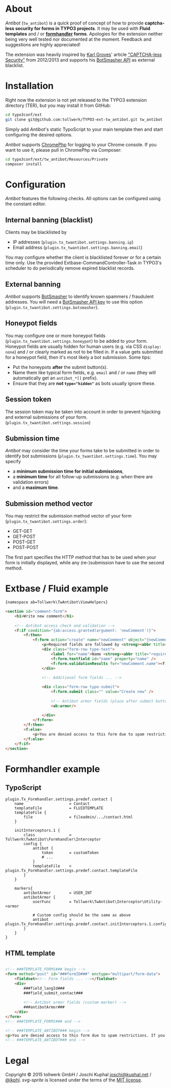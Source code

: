 About
=====

*Antibot* (`tw_antibot`) is a quick proof of concept of how to provide **captcha-less security for forms in TYPO3 projects**. It may be used with **Fluid templates** and / or **[formhandler](http://www.typo3-formhandler.com/) forms**. Apologies for the extension neither being very well tested nor documented at the moment. Feedback and suggestions are highly appreciated!

The extension was heavily inspired by [Karl Groves](http://www.karlgroves.com/)' article ["CAPTCHA-less Security"](http://www.karlgroves.com/2012/04/03/captcha-less-security/) from 2012/2013 and supports his [BotSmasher API](https://www.botsmasher.com/) as external blacklist.


Installation
============

Right now the extension is not yet released to the TYPO3 extension directory (TER), but you may install it from GitHub:

```bash
cd typo3conf/ext
git clone git@github.com:tollwerk/TYPO3-ext-tw_antibot.git tw_antibot
``` 

Simply add *Antibot*'s static TypoScript to your main template then and start configuring the desired options.

*Antibot* supports [ChromePhp](https://github.com/ccampbell/chromephp) for logging to your Chrome console. If you want to use it, please pull in ChromePhp via Composer:

```bash
cd typo3conf/ext/tw_antibot/Resources/Private
composer install
``` 


Configuration
=============

*Antibot* features the following checks. All options can be configured using the constant editor.


Internal banning (blacklist)
----------------------------

Clients may be blacklisted by

* IP addresses (`plugin.tx_twantibot.settings.banning.ip`)
* Email address (`plugin.tx_twantibot.settings.banning.email`)

You may configure whether the client is blacklisted forever or for a certain time only. Use the provided Extbase-CommandController-Task in TYPO3's scheduler to do periodically remove expired blacklist records. 


External banning
----------------

*Antibot* supports [BotSmasher](https://botsmasher.com) to identify known spammers / fraudulent addresses. You will need a [BotSmasher API key](https://www.botsmasher.com/register.php) to use this option (`plugin.tx_twantibot.settings.botsmasher`). 


Honeypot fields
---------------

You may configure one or more honeypot fields (`plugin.tx_twantibot.settings.honeypot`) to be added to your form. Honeypot fields are usually hidden for human users (e.g. via CSS `display: none`) and / or clearly marked as not to be filled in. If a value gets submitted for a honeypot field, then it's most likely a bot submission. Some tips:

* Put the honeypots **after** the submit button(s).
* Name them like typical form fields, e.g. `email` and / or `name` (they will automatically get an `antibot_*[]` prefix).
* Ensure that they are **not `type="hidden"`** as bots usually ignore these.


Session token
-------------

The session token may be taken into account in order to prevent hijacking and external submissions of your form. (`plugin.tx_twantibot.settings.session`)


Submission time
---------------

*Antibot* may consider the time your forms take to be submitted in order to identify bot submissions (`plugin.tx_twantibot.settings.time`). You may specify

* a **minimum submission time for initial submissions**,
* a **minimum time** for all follow-up submissions (e.g. when there are validation errors)
* and a **maximum time**.


Submission method vector
------------------------

You may restrict the submission method vector of your form (`plugin.tx_twantibot.settings.order`):

* GET-GET
* GET-POST
* POST-GET
* POST-POST

The first part specifies the HTTP method that has to be used when your form is initially displayed, while any (re-)submission have to use the second method. 


Extbase / Fluid example
=======================

```html
{namespace ab=Tollwerk\TwAntibot\ViewHelpers}

<section id="comment-form">
	<h1>Write new comment</h1>
	
	<!-- Antibot access check and validation -->
	<f:if condition="{ab:access.granted(argument: 'newComment')}">
		<f:then>
			<f:form action="create" name="newComment" object="{newComment}">
			 	<p>Required fields are followed by <strong><abbr title="required">*</abbr></strong>.</p>
			 	<div class="form-row type-text">
			 		<label for="name">Name <strong><abbr title="required">*</abbr></strong></label>
					<f:form.textfield id="name" property="name" />
					<f:form.validationResults for="newComment.name"><f:if condition="{validationResults.flattenedErrors}"><p><f:for each="{validationResults.errors}" as="error">{error.code}: {error}</f:for></p></f:if></f:form.validationResults>	
			 	</div>
				
				<!-- Additional form fields ... -->

				<div class="form-row type-submit">
					<f:form.submit class="" value="Create new" />
					
					<!-- Antibot armor fields (place after submit button) -->
					<ab:armor/>
					
				</div>
			</f:form>
		</f:then>
		<f:else>
			<p>You are denied access to this form due to spam restrictions. If you think this is an error, please contact <f:link.email email="test@test.com">test@test.com</f:link.email>.</p>
		</f:else>
	</f:if>
</section>
```


Formhandler example
===================

TypoScript
----------

```
plugin.Tx_Formhandler.settings.predef.contact {
	name					= Contact
	templateFile 			= FLUIDTEMPLATE
	templateFile {
		file				= fileadmin/.../contact.html
	}
	
	initInterceptors.1 {
		class				= Tollwerk\TwAntibot\Formhandler\Interceptor
		config {
			antibot {
				token		= customToken
				# ...
			}
			templateFile	< plugin.Tx_Formhandler.settings.predef.contact.templateFile 
		}
	}
	
	markers{
		antibotArmor		= USER_INT
		antibotArmor {
			userFunc		= Tollwerk\TwAntibot\Interceptor\Utility->armor
			
			# Custom config should be the same as above
			antibot			< plugin.Tx_Formhandler.settings.predef.contact.initInterceptors.1.config.antibot
		}
	}
}
```

HTML template
-------------

```html

<!-- ###TEMPLATE_FORM1### begin -->
<form method="post" id="###formID###" enctype="multipart/form-data">
	<fieldset><!-- Form fields ... --></fieldset>
	<div>
		###field_langId###
		###field_submit_contact###
		
		<!-- Antibot armor fields (custom marker) -->
		###antibotArmor###
	</div>
</form>
<!-- ###TEMPLATE_FORM1### end -->

<!-- ###TEMPLATE_ANTIBOT### begin -->
<p>You are denied access to this form due to spam restrictions. If you think this is an error, please contact <a href="mailto:info@manuscript-facsimiles.com">info@manuscript-facsimiles.com</a>.</p>
<!-- ###TEMPLATE_ANTIBOT### end -->
```

Legal
=====

Copyright © 2015 tollwerk GmbH / Joschi Kuphal <joschi@kuphal.net> / [@jkphl](https://twitter.com/jkphl). *svg-sprite* is licensed under the terms of the [MIT license](LICENSE.txt).
